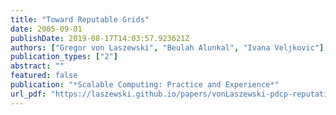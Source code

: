 ```yaml
---
title: "Toward Reputable Grids"
date: 2005-09-01
publishDate: 2019-08-17T14:03:57.923621Z
authors: ["Gregor von Laszewski", "Beulah Alunkal", "Ivana Veljkovic"]
publication_types: ["2"]
abstract: ""
featured: false
publication: "*Scalable Computing: Practice and Experience*"
url_pdf: "https://laszewski.github.io/papers/vonLaszewski-pdcp-reputation.pdf"
---
```


